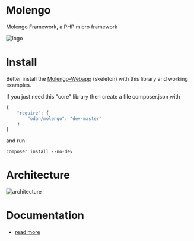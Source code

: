 Molengo
=======
Molengo Framework, a PHP micro framework


![logo](https://github.com/odan/molengo-docs/blob/master/img/logo_360.jpg "Logo")


Install
=====

Better install the [Molengo-Webapp](https://github.com/odan/molengo-webapp) (skeleton) 
with this library and working examples. 

If you just need this "core" library then create a file composer.json with
```javascript
{
    "require": {
        "odan/molengo": "dev-master"
    }
}
```
and run
```
composer install --no-dev
```

Architecture
=====

![architecture](https://github.com/odan/molengo-docs/blob/master/img/architecture.jpg "architecture")

Documentation
=====

* [read more](https://github.com/odan/molengo/wiki/)


